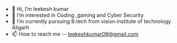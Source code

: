 - 👋 Hi, I’m leekesh kumar
- 👀 I’m interested in Coding ,gaming and Cyber Security
- 🌱 I’m currently pursuing B.tech from vision institute of technology Aligarh
- 📫 How to reach me -- leekeshkumar09@gmail.com

<!---
leekesh09/leekesh09 is a ✨ special ✨ repository because its `README.md` (this file) appears on your GitHub profile.
You can click the Preview link to take a look at your changes.
--->

